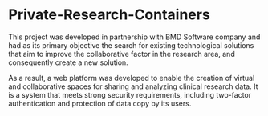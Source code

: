 # Private-Research-Containers

This project was developed in partnership with BMD Software company and had as its primary objective the search for existing technological solutions that aim to improve the collaborative factor in the research area, and consequently create a new solution.

As a result, a web platform was developed to enable the creation of virtual and collaborative spaces for sharing and analyzing clinical research data. It is a system that meets strong security requirements, including two-factor authentication and protection of data copy by its users.


